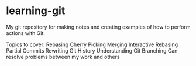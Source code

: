 # learning-git
My git repository for making notes and creating examples of how to perform actions with Git. 

Topics to cover:
Rebasing
Cherry Picking
Merging
Interactive Rebasing
Partial Commits
Rewriting Git History
Understanding Git Branching
Can resolve problems between my work and others
